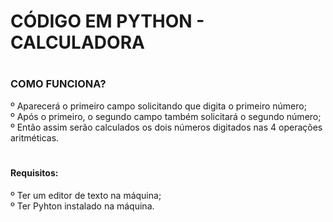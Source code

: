 # CÓDIGO EM PYTHON - CALCULADORA

# <h3>COMO FUNCIONA?
º Aparecerá o primeiro campo solicitando que digita o primeiro número; <br>
º Após o primeiro, o segundo campo também solicitará o segundo número; <br>
º Então assim serão calculados os dois números digitados nas 4 operações aritméticas.</h3>

# <h4>Requisitos:
º Ter um editor de texto na máquina; <br>
º Ter Pyhton instalado na máquina.</h4>
